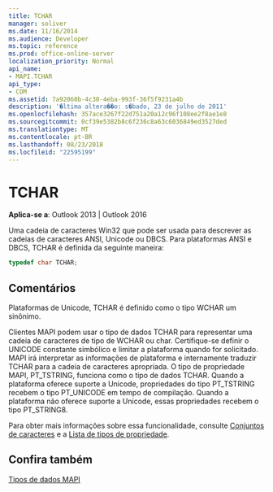 ```yaml
---
title: TCHAR
manager: soliver
ms.date: 11/16/2014
ms.audience: Developer
ms.topic: reference
ms.prod: office-online-server
localization_priority: Normal
api_name:
- MAPI.TCHAR
api_type:
- COM
ms.assetid: 7a92060b-4c30-4eba-993f-36f5f9231a4b
description: '�ltima altera��o: s�bado, 23 de julho de 2011'
ms.openlocfilehash: 357ace3267f22d751a20a12c96f108ee2f8ae1e8
ms.sourcegitcommit: 0cf39e5382b8c6f236c8a63c6036849ed3527ded
ms.translationtype: MT
ms.contentlocale: pt-BR
ms.lasthandoff: 08/23/2018
ms.locfileid: "22595199"
---
```

# <a name="tchar"></a>TCHAR

  
  
**Aplica-se a**: Outlook 2013 | Outlook 2016 
  
Uma cadeia de caracteres Win32 que pode ser usada para descrever as cadeias de caracteres ANSI, Unicode ou DBCS. Para plataformas ANSI e DBCS, TCHAR é definida da seguinte maneira:
  
```cpp
typedef char TCHAR;

```

## <a name="remarks"></a>Comentários

Plataformas de Unicode, TCHAR é definido como o tipo WCHAR um sinônimo. 
  
Clientes MAPI podem usar o tipo de dados TCHAR para representar uma cadeia de caracteres de tipo de WCHAR ou char. Certifique-se definir o UNICODE constante simbólico e limitar a plataforma quando for solicitado. MAPI irá interpretar as informações de plataforma e internamente traduzir TCHAR para a cadeia de caracteres apropriada. O tipo de propriedade MAPI, PT_TSTRING, funciona como o tipo de dados TCHAR. Quando a plataforma oferece suporte a Unicode, propriedades do tipo PT_TSTRING recebem o tipo PT_UNICODE em tempo de compilação. Quando a plataforma não oferece suporte a Unicode, essas propriedades recebem o tipo PT_STRING8.
  
Para obter mais informações sobre essa funcionalidade, consulte [Conjuntos de caracteres](mapi-character-sets.md) e a [Lista de tipos de propriedade](property-types.md). 
  
## <a name="see-also"></a>Confira também



[Tipos de dados MAPI](mapi-data-types.md)


